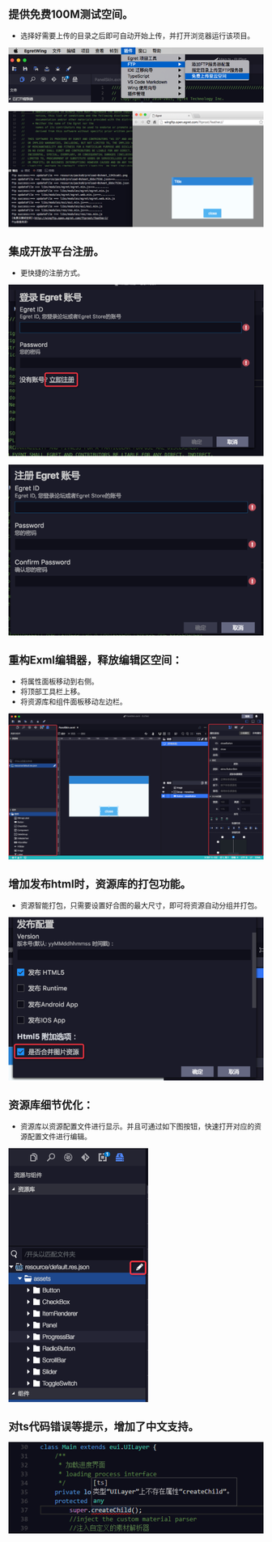 
## 提供免费100M测试空间。
- 选择好需要上传的目录之后即可自动开始上传，并打开浏览器运行该项目。

![](57974a2a92d7b.png)

![](57974a2aa5ebc.png)

## 集成开放平台注册。
- 更快捷的注册方式。

![](57974a2ab1111.png)

![](57974a2ac0f64.png)


## 重构Exml编辑器，释放编辑区空间：
- 将属性面板移动到右侧。
- 将顶部工具栏上移。
- 将资源库和组件面板移动左边栏。

![](57974a2a5fa07.png)

## 增加发布html时，资源库的打包功能。
- 资源智能打包，只需要设置好合图的最大尺寸，即可将资源自动分组并打包。

![](57974a2a7593f.png)

## 资源库细节优化：
- 资源库以资源配置文件进行显示。并且可通过如下图按钮，快速打开对应的资源配置文件进行编辑。

![](57974a2a7ec13.png)

## 对ts代码错误等提示，增加了中文支持。

![](57974badb6729.png)


